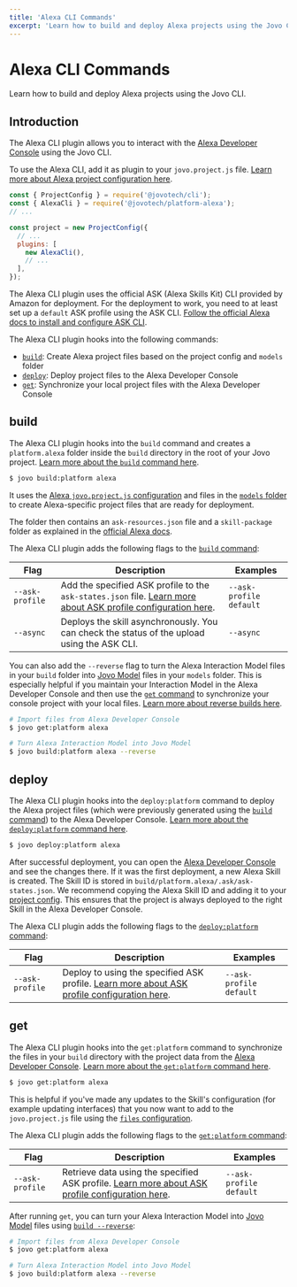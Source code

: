 ```yaml
---
title: 'Alexa CLI Commands'
excerpt: 'Learn how to build and deploy Alexa projects using the Jovo CLI.'
---
```


# Alexa CLI Commands

Learn how to build and deploy Alexa projects using the Jovo CLI.

## Introduction

The Alexa CLI plugin allows you to interact with the [Alexa Developer Console](https://developer.amazon.com/alexa/console/ask#/) using the Jovo CLI.

To use the Alexa CLI, add it as plugin to your `jovo.project.js` file. [Learn more about Alexa project configuration here](./project-config.md).

```js
const { ProjectConfig } = require('@jovotech/cli');
const { AlexaCli } = require('@jovotech/platform-alexa');
// ...

const project = new ProjectConfig({
  // ...
  plugins: [
    new AlexaCli(),
    // ...
  ],
});
```

The Alexa CLI plugin uses the official ASK (Alexa Skills Kit) CLI provided by Amazon for deployment. For the deployment to work, you need to at least set up a `default` ASK profile using the ASK CLI. [Follow the official Alexa docs to install and configure ASK CLI](https://developer.amazon.com/en-US/docs/alexa/smapi/quick-start-alexa-skills-kit-command-line-interface.html).

The Alexa CLI plugin hooks into the following commands:

- [`build`](#build): Create Alexa project files based on the project config and `models` folder
- [`deploy`](#deploy): Deploy project files to the Alexa Developer Console
- [`get`](#get): Synchronize your local project files with the Alexa Developer Console

## build

The Alexa CLI plugin hooks into the `build` command and creates a `platform.alexa` folder inside the `build` directory in the root of your Jovo project. [Learn more about the `build` command here](https://www.jovo.tech/docs/build-command).

```sh
$ jovo build:platform alexa
```

It uses the [Alexa `jovo.project.js` configuration](./project-config.md) and files in the [`models` folder](https://www.jovo.tech/docs/models) to create Alexa-specific project files that are ready for deployment.

The folder then contains an `ask-resources.json` file and a `skill-package` folder as explained in the [official Alexa docs](https://developer.amazon.com/en-US/docs/alexa/smapi/ask-cli-intro.html#skill-project-structure).

The Alexa CLI plugin adds the following flags to the [`build` command](https://www.jovo.tech/docs/build-command):

| Flag            | Description                                                                                                                                     | Examples                |
| --------------- | ----------------------------------------------------------------------------------------------------------------------------------------------- | ----------------------- |
| `--ask-profile` | Add the specified ASK profile to the `ask-states.json` file. [Learn more about ASK profile configuration here](./project-config.md#askprofile). | `--ask-profile default` |
| `--async`       | Deploys the skill asynchronously. You can check the status of the upload using the ASK CLI.                                                     | `--async`               |


You can also add the `--reverse` flag to turn the Alexa Interaction Model files in your `build` folder into [Jovo Model](https://www.jovo.tech/docs/models) files in your `models` folder. This is especially helpful if you maintain your Interaction Model in the Alexa Developer Console and then use the [`get` command](#get) to synchronize your console project with your local files. [Learn more about reverse builds here](https://www.jovo.tech/docs/build-command#reverse-build).

```sh
# Import files from Alexa Developer Console
$ jovo get:platform alexa

# Turn Alexa Interaction Model into Jovo Model
$ jovo build:platform alexa --reverse
```

## deploy

The Alexa CLI plugin hooks into the `deploy:platform` command to deploy the Alexa project files (which were previously generated using the [`build` command](#build)) to the Alexa Developer Console. [Learn more about the `deploy:platform` command here](https://www.jovo.tech/docs/deploy-command#deploy:platform).

```sh
$ jovo deploy:platform alexa
```

After successful deployment, you can open the [Alexa Developer Console](https://developer.amazon.com/alexa/console/ask#/) and see the changes there. If it was the first deployment, a new Alexa Skill is created. The Skill ID is stored in `build/platform.alexa/.ask/ask-states.json`. We recommend copying the Alexa Skill ID and adding it to your [project config](project-config.md#skillid). This ensures that the project is always deployed to the right Skill in the Alexa Developer Console.

The Alexa CLI plugin adds the following flags to the [`deploy:platform` command](https://www.jovo.tech/docs/deploy-command#deploy:platform):

| Flag            | Description                                                                                                                   | Examples                |
| --------------- | ----------------------------------------------------------------------------------------------------------------------------- | ----------------------- |
| `--ask-profile` | Deploy to using the specified ASK profile. [Learn more about ASK profile configuration here](./project-config.md#askprofile). | `--ask-profile default` |

## get

The Alexa CLI plugin hooks into the `get:platform` command to synchronize the files in your `build` directory with the project data from the [Alexa Developer Console](https://developer.amazon.com/alexa/console/ask#/). [Learn more about the `get:platform` command here](https://www.jovo.tech/docs/get-command#get:platform).

```sh
$ jovo get:platform alexa
```

This is helpful if you've made any updates to the Skill's configuration (for example updating interfaces) that you now want to add to the `jovo.project.js` file using the [`files` configuration](/.project-config.md#files).

The Alexa CLI plugin adds the following flags to the [`get:platform` command](https://www.jovo.tech/docs/get-command#get:platform):

| Flag            | Description                                                                                                                       | Examples                |
| --------------- | --------------------------------------------------------------------------------------------------------------------------------- | ----------------------- |
| `--ask-profile` | Retrieve data using the specified ASK profile. [Learn more about ASK profile configuration here](./project-config.md#askprofile). | `--ask-profile default` |


After running `get`, you can turn your Alexa Interaction Model into [Jovo Model](https://www.jovo.tech/docs/models) files using [`build --reverse`](#build):

```sh
# Import files from Alexa Developer Console
$ jovo get:platform alexa

# Turn Alexa Interaction Model into Jovo Model
$ jovo build:platform alexa --reverse
```